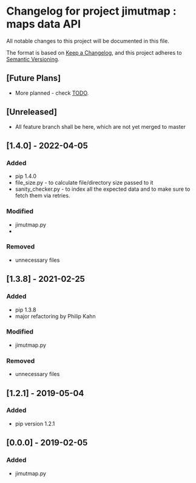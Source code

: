 # Changelog for project jimutmap : maps data API

All notable changes to this project will be documented in this file.

The format is based on [Keep a Changelog](https://keepachangelog.com/en/1.0.0/),
and this project adheres to [Semantic Versioning](https://semver.org/spec/v2.0.0.html).

## [Future Plans]

- More planned - check [TODO](https://github.com/Jimut123/jimutmap/blob/master/TODO.md).  

## [Unreleased]

- All feature branch shall be here, which are not yet merged to master

## [1.4.0] - 2022-04-05

### Added
- pip 1.4.0
- file_size.py - to calculate file/directory size passed to it
- sanity_checker.py - to index all the expected data and to make sure to fetch them via retries.

### Modified
- jimutmap.py
- 

### Removed
- unnecessary files

## [1.3.8] - 2021-02-25

### Added
- pip 1.3.8
- major refactoring by Philip Kahn

### Modified
- jimutmap.py

### Removed
- unnecessary files

## [1.2.1] - 2019-05-04

### Added
- pip version 1.2.1

## [0.0.0] - 2019-02-05

### Added
- jimutmap.py
